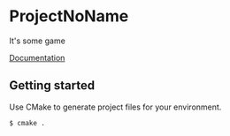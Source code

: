 # ProjectNoName
It's some game

[Documentation](https://sketchboard.me/RAYB4VsjssAc#/)

## Getting started
Use CMake to generate project files for your environment.
```
$ cmake .
```

